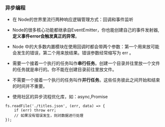 ### 异步编程

- 在 Node的世界里流行两种响应逻辑管理方式：回调和事件监听 

- Node的很多核心功能都继承自EventEmitter，你也能创建自己的事件发射器,**定义事件error会触发真正的异常**。
  
- Node 中的大多数内置模块在使用回调时都会带两个参数：第一个用来放可能会发生的错误，第二个用来放结果。错误参数经常缩写为 err 。

- 需要一个接着一个执行的任务叫作**串行任务**。创建一个目录并往里放一个文件的任务就是串行的。你不能在创建目录前往里放文件。

- 不需要一个接着一个执行的任务叫作**并行任务**。这些任务彼此之间开始和结束的时间并不重要。

- 使用社区的异步流程优化库，如：async,Promise

```
fs.readFile('./titles.json', (err, data) => {
    if (err) throw err;
    // 如果没有错误发生，则对数据进行处理
});

```